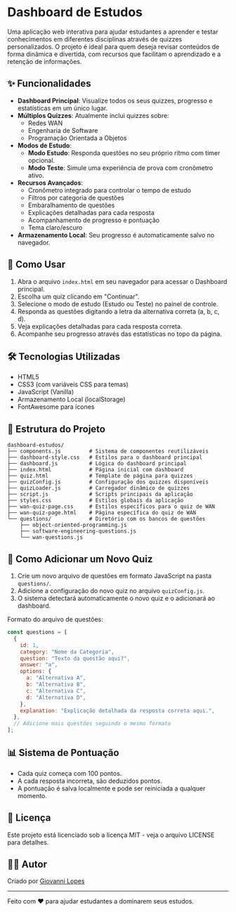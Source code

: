 # Dashboard de Estudos

Uma aplicação web interativa para ajudar estudantes a aprender e testar conhecimentos em diferentes disciplinas através de quizzes personalizados.
O projeto é ideal para quem deseja revisar conteúdos de forma dinâmica e divertida, com recursos que facilitam o aprendizado e a retenção de informações.

## ✨ Funcionalidades

- **Dashboard Principal**: Visualize todos os seus quizzes, progresso e estatísticas em um único lugar.
- **Múltiplos Quizzes**: Atualmente inclui quizzes sobre:
  - Redes WAN
  - Engenharia de Software
  - Programação Orientada a Objetos
- **Modos de Estudo**:
  - **Modo Estudo**: Responda questões no seu próprio ritmo com timer opcional.
  - **Modo Teste**: Simule uma experiência de prova com cronômetro ativo.
- **Recursos Avançados**:
  - Cronômetro integrado para controlar o tempo de estudo
  - Filtros por categoria de questões
  - Embaralhamento de questões
  - Explicações detalhadas para cada resposta
  - Acompanhamento de progresso e pontuação
  - Tema claro/escuro
- **Armazenamento Local**: Seu progresso é automaticamente salvo no navegador.

## 🚀 Como Usar

1. Abra o arquivo `index.html` em seu navegador para acessar o Dashboard principal.
2. Escolha um quiz clicando em "Continuar".
3. Selecione o modo de estudo (Estudo ou Teste) no painel de controle.
4. Responda as questões digitando a letra da alternativa correta (a, b, c, d).
5. Veja explicações detalhadas para cada resposta correta.
6. Acompanhe seu progresso através das estatísticas no topo da página.

## 🛠️ Tecnologias Utilizadas

- HTML5
- CSS3 (com variáveis CSS para temas)
- JavaScript (Vanilla)
- Armazenamento Local (localStorage)
- FontAwesome para ícones

## 📁 Estrutura do Projeto

```
dashboard-estudos/
├── components.js         # Sistema de componentes reutilizáveis
├── dashboard-style.css   # Estilos para o dashboard principal
├── dashboard.js          # Lógica do dashboard principal
├── index.html            # Página inicial com dashboard
├── quiz.html             # Template de página para quizzes
├── quizConfig.js         # Configuração dos quizzes disponíveis
├── quizLoader.js         # Carregador dinâmico de quizzes
├── script.js             # Scripts principais da aplicação
├── styles.css            # Estilos globais da aplicação
├── wan-quiz-page.css     # Estilos específicos para o quiz de WAN
├── wan-quiz-page.html    # Página específica do quiz de WAN
└── questions/            # Diretório com os bancos de questões
    ├── object-oriented-programming.js
    ├── software-engineering-questions.js
    └── wan-questions.js
```

## 🔧 Como Adicionar um Novo Quiz

1. Crie um novo arquivo de questões em formato JavaScript na pasta `questions/`.
2. Adicione a configuração do novo quiz no arquivo `quizConfig.js`.
3. O sistema detectará automaticamente o novo quiz e o adicionará ao dashboard.

Formato do arquivo de questões:

```javascript
const questions = [
  {
    id: 1,
    category: "Nome da Categoria",
    question: "Texto da questão aqui?",
    answer: "a",
    options: {
      a: "Alternativa A",
      b: "Alternativa B",
      c: "Alternativa C",
      d: "Alternativa D",
    },
    explanation: "Explicação detalhada da resposta correta aqui.",
  },
  // Adicione mais questões seguindo o mesmo formato
];
```

## 📊 Sistema de Pontuação

- Cada quiz começa com 100 pontos.
- A cada resposta incorreta, são deduzidos pontos.
- A pontuação é salva localmente e pode ser reiniciada a qualquer momento.

## 📝 Licença

Este projeto está licenciado sob a licença MIT - veja o arquivo LICENSE para detalhes.

## 👨‍💻 Autor

Criado por [Giovanni Lopes](https://github.com/giovanniclopes)

---

Feito com ❤️ para ajudar estudantes a dominarem seus estudos.
